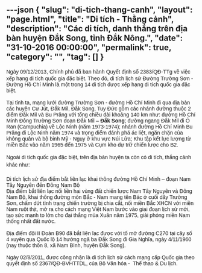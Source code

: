 ---json
{
    "slug": "di-tich-thang-canh",
    "layout": "page.html",
    "title": "Di tích - Thằng cảnh",
    "description": "Các di tích, danh thắng trên địa bàn huyện Ðắk Song, tỉnh Đắk Nông.",
    "date": "31-10-2016 00:00:00",
    "permalink": true,
    "category": "",
    "tag": []
}
---
<div><span style="font-family: Arial; line-height: 19.6px;">Ngày 09/12/2013</span><font face="Arial">, Chính phủ đã ban hành Quyết định số 2383/QĐ-TTg về việc xếp hạng di tích quốc gia đặc biệt. Theo đó, di tích lịch sử Đường Trường Sơn - Đường Hồ Chí Minh là một trong 14 di tích được xếp hạng di tích quốc gia đặc biệt.</font></div><div><font face="Arial"><br></font></div><div><font face="Arial">Tại tỉnh ta, mạng lưới đường Trường Sơn - đường Hồ Chí Minh đi qua địa bàn các huyện Cư Jút, Đắk Mil, Đắk Song, Tuy Đức gồm các nhánh đường thuộc 2 điểm Đắk Mil và Bu Prăng với tổng chiều dài khoảng 140 km như: đường Hồ Chí Minh Đông Trường Sơn đoạn Đắk Mil – <b>Đắk Song</b>; đường ngang Đắk Mil đi Ô Ran (Campuchia) về Lộc Ninh (năm 1973-1974); nhánh đường Hồ Chí Minh Bu Prăng đi Lộc Ninh năm 1974 và trọng điểm đánh phá ác liệt, ngăn chặn của không quân và bộ binh Mỹ - Ngụy ở khu vực Núi Lửa; Khu tập kết lực lượng từ miền Bắc vào năm 1965 đến 1975 và Cụm kho dự trữ chiến lược cho B2.</font></div><div><font face="Arial"><br></font></div><div><span style="font-family: Arial; line-height: 19.6px;">Ngoài di tích quốc gia đặc biệt, t</span><font face="Arial">rên địa bàn huyện ta</font><span style="font-family: Arial; line-height: 1.4;">&nbsp;còn có di tích, thắng cảnh khác như:</span></div><div><span style="font-family: Arial; line-height: 1.4;"><br></span></div><div><font face="Arial">Di tích lịch sử địa điểm bắt liên lạc khai thông đường Hồ Chí Minh – đoạn Nam Tây Nguyên đến Đông Nam Bộ</font></div><div><font face="Arial"><div>Địa điểm bắt liên lạc nối liền hai vùng đất chiến lược Nam Tây Nguyên và Đông Nam Bộ, khai thông đường mòn Bắc - Nam mang tên Bác ở cuối dãy Trường Sơn, chấm dứt tình trạng chiến trường bị chia cắt, nối miền Bắc XHCN với miền Nam ruột thịt, mở ra cho cách mạng Việt Nam bước vào giai đoạn lịch sử mới, tạo sức mạnh to lớn cho đại thắng mùa Xuân năm 1975, giải phóng miền Nam thống nhất đất nước.&nbsp;</div><div><br></div><div>Địa điểm đội II Đoàn B90 đã bắt liên lạc được với tổ mở đường C270 tại cây số 4 xuyên qua Quốc lộ 14 hướng ngã ba Đắk Song đi Gia Nghĩa, ngày 4/11/1960 (nay thuộc thôn 8, xã Nam Bình, huyện Đắk Song).</div><div><br></div><div>Ngày 02/8/2011, được công nhận là di tích lịch sử cách mạng cấp Quốc gia theo quyết định số 2367/QĐ-BVHTTDL, của Bộ Văn hóa - &nbsp;Thể thao &amp; Du lịch.</div></font><br></div>